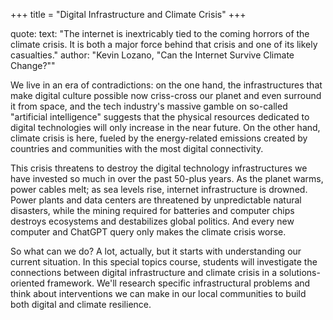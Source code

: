 +++
title = "Digital Infrastructure and Climate Crisis"
+++

quote:
  text: "The internet is inextricably tied to the coming horrors of the climate crisis. It is both a major force behind that crisis and one of its likely casualties."
  author: "Kevin Lozano, \"Can the Internet Survive Climate Change?\""


We live in an era of contradictions: on the one hand, the infrastructures that make digital culture possible now criss-cross our planet and even surround it from space, and the tech industry's massive gamble on so-called "artificial intelligence" suggests that the physical resources dedicated to digital technologies will only increase in the near future. On the other hand, climate crisis is here, fueled by the energy-related emissions created by countries and communities with the most digital connectivity.

This crisis threatens to destroy the digital technology infrastructures we have invested so much in over the past 50-plus years. As the planet warms, power cables melt; as sea levels rise, internet infrastructure is drowned. Power plants and data centers are threatened by unpredictable natural disasters, while the mining required for batteries and computer chips destroys ecosystems and destabilizes global politics. And every new computer and ChatGPT query only makes the climate crisis worse.

So what can we do? A lot, actually, but it starts with understanding our current situation. In this special topics course, students will investigate the connections between digital infrastructure and climate crisis in a solutions-oriented framework. We'll research specific infrastructural problems and think about interventions we can make in our local communities to build both digital and climate resilience.